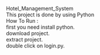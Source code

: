 Hotel_Management_System <br>
This project is done by using Python <br>
How To Run : <br>
first you need install python.<br>
download project. <br>
extract project. <br>
double click on login.py.<br>


